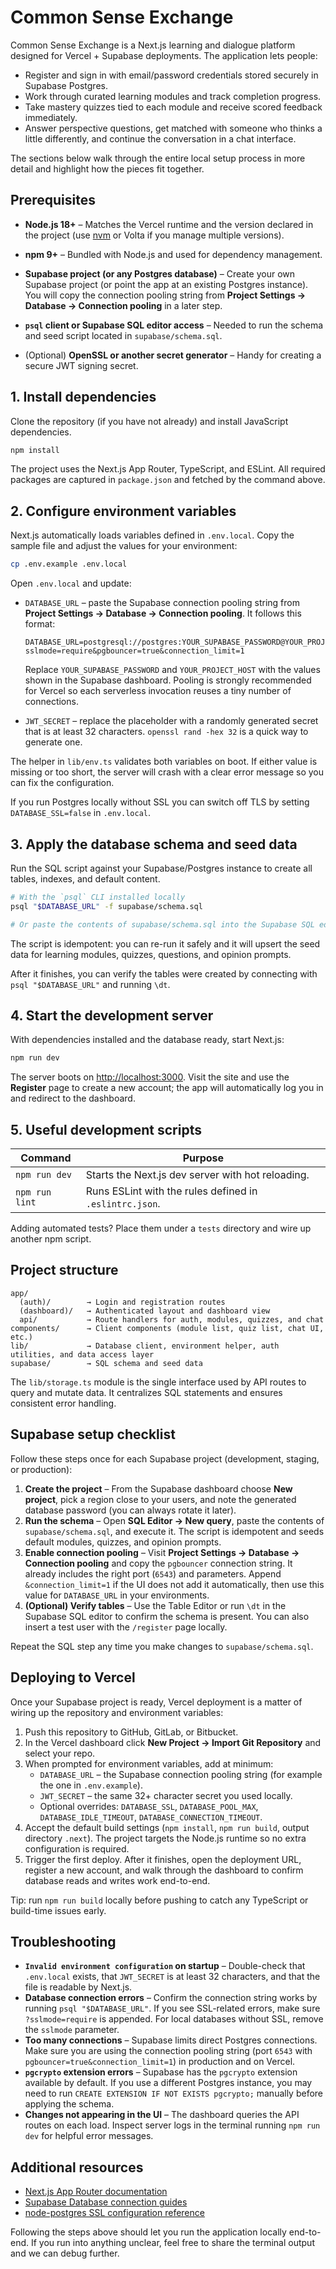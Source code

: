# Common Sense Exchange

Common Sense Exchange is a Next.js learning and dialogue platform designed for Vercel + Supabase deployments. The application lets people:

- Register and sign in with email/password credentials stored securely in Supabase Postgres.
- Work through curated learning modules and track completion progress.
- Take mastery quizzes tied to each module and receive scored feedback immediately.
- Answer perspective questions, get matched with someone who thinks a little differently, and continue the conversation in a chat interface.

The sections below walk through the entire local setup process in more detail and highlight how the pieces fit together.

## Prerequisites

- **Node.js 18+** – Matches the Vercel runtime and the version declared in the project (use [nvm](https://github.com/nvm-sh/nvm) or Volta if you manage multiple versions).
- **npm 9+** – Bundled with Node.js and used for dependency management.
- **Supabase project (or any Postgres database)** – Create your own Supabase project (or point the app at an existing Postgres instance). You will copy the connection pooling string from **Project Settings → Database → Connection pooling** in a later step.

- **`psql` client or Supabase SQL editor access** – Needed to run the schema and seed script located in `supabase/schema.sql`.
- (Optional) **OpenSSL or another secret generator** – Handy for creating a secure JWT signing secret.

## 1. Install dependencies

Clone the repository (if you have not already) and install JavaScript dependencies.

```bash
npm install
```

The project uses the Next.js App Router, TypeScript, and ESLint. All required packages are captured in `package.json` and fetched by the command above.

## 2. Configure environment variables

Next.js automatically loads variables defined in `.env.local`. Copy the sample file and adjust the values for your environment:

```bash
cp .env.example .env.local
```

Open `.env.local` and update:

- `DATABASE_URL` – paste the Supabase connection pooling string from **Project Settings → Database → Connection pooling**. It follows this format:

  ```env
  DATABASE_URL=postgresql://postgres:YOUR_SUPABASE_PASSWORD@YOUR_PROJECT_HOST.supabase.co:6543/postgres?sslmode=require&pgbouncer=true&connection_limit=1
  ```

  Replace `YOUR_SUPABASE_PASSWORD` and `YOUR_PROJECT_HOST` with the values shown in the Supabase dashboard. Pooling is strongly recommended for Vercel so each serverless invocation reuses a tiny number of connections.

- `JWT_SECRET` – replace the placeholder with a randomly generated secret that is at least 32 characters. `openssl rand -hex 32` is a quick way to generate one.

The helper in `lib/env.ts` validates both variables on boot. If either value is missing or too short, the server will crash with a clear error message so you can fix the configuration.

If you run Postgres locally without SSL you can switch off TLS by setting `DATABASE_SSL=false` in `.env.local`.

## 3. Apply the database schema and seed data

Run the SQL script against your Supabase/Postgres instance to create all tables, indexes, and default content.

```bash
# With the `psql` CLI installed locally
psql "$DATABASE_URL" -f supabase/schema.sql

# Or paste the contents of supabase/schema.sql into the Supabase SQL editor and run it once
```

The script is idempotent: you can re-run it safely and it will upsert the seed data for learning modules, quizzes, questions, and opinion prompts.

After it finishes, you can verify the tables were created by connecting with `psql "$DATABASE_URL"` and running `\dt`.

## 4. Start the development server

With dependencies installed and the database ready, start Next.js:

```bash
npm run dev
```

The server boots on [http://localhost:3000](http://localhost:3000). Visit the site and use the **Register** page to create a new account; the app will automatically log you in and redirect to the dashboard.

## 5. Useful development scripts

| Command | Purpose |
| --- | --- |
| `npm run dev` | Starts the Next.js dev server with hot reloading. |
| `npm run lint` | Runs ESLint with the rules defined in `.eslintrc.json`. |

Adding automated tests? Place them under a `tests` directory and wire up another npm script.

## Project structure

```
app/
  (auth)/        → Login and registration routes
  (dashboard)/   → Authenticated layout and dashboard view
  api/           → Route handlers for auth, modules, quizzes, and chat
components/      → Client components (module list, quiz list, chat UI, etc.)
lib/             → Database client, environment helper, auth utilities, and data access layer
supabase/        → SQL schema and seed data
```

The `lib/storage.ts` module is the single interface used by API routes to query and mutate data. It centralizes SQL statements and ensures consistent error handling.

## Supabase setup checklist

Follow these steps once for each Supabase project (development, staging, or production):

1. **Create the project** – From the Supabase dashboard choose **New project**, pick a region close to your users, and note the generated database password (you can always rotate it later).
2. **Run the schema** – Open **SQL Editor → New query**, paste the contents of `supabase/schema.sql`, and execute it. The script is idempotent and seeds default modules, quizzes, and opinion prompts.
3. **Enable connection pooling** – Visit **Project Settings → Database → Connection pooling** and copy the `pgbouncer` connection string. It already includes the right port (`6543`) and parameters. Append `&connection_limit=1` if the UI does not add it automatically, then use this value for `DATABASE_URL` in your environments.
4. **(Optional) Verify tables** – Use the Table Editor or run `\dt` in the Supabase SQL editor to confirm the schema is present. You can also insert a test user with the `/register` page locally.

Repeat the SQL step any time you make changes to `supabase/schema.sql`.

## Deploying to Vercel

Once your Supabase project is ready, Vercel deployment is a matter of wiring up the repository and environment variables:

1. Push this repository to GitHub, GitLab, or Bitbucket.
2. In the Vercel dashboard click **New Project → Import Git Repository** and select your repo.
3. When prompted for environment variables, add at minimum:
   - `DATABASE_URL` – the Supabase connection pooling string (for example the one in `.env.example`).
   - `JWT_SECRET` – the same 32+ character secret you used locally.
   - Optional overrides: `DATABASE_SSL`, `DATABASE_POOL_MAX`, `DATABASE_IDLE_TIMEOUT`, `DATABASE_CONNECTION_TIMEOUT`.
4. Accept the default build settings (`npm install`, `npm run build`, output directory `.next`). The project targets the Node.js runtime so no extra configuration is required.
5. Trigger the first deploy. After it finishes, open the deployment URL, register a new account, and walk through the dashboard to confirm database reads and writes work end-to-end.

Tip: run `npm run build` locally before pushing to catch any TypeScript or build-time issues early.

## Troubleshooting

- **`Invalid environment configuration` on startup** – Double-check that `.env.local` exists, that `JWT_SECRET` is at least 32 characters, and that the file is readable by Next.js.
- **Database connection errors** – Confirm the connection string works by running `psql "$DATABASE_URL"`. If you see SSL-related errors, make sure `?sslmode=require` is appended. For local databases without SSL, remove the `sslmode` parameter.
- **Too many connections** – Supabase limits direct Postgres connections. Make sure you are using the connection pooling string (port `6543` with `pgbouncer=true&connection_limit=1`) in production and on Vercel.
- **`pgcrypto` extension errors** – Supabase has the `pgcrypto` extension available by default. If you use a different Postgres instance, you may need to run `CREATE EXTENSION IF NOT EXISTS pgcrypto;` manually before applying the schema.
- **Changes not appearing in the UI** – The dashboard queries the API routes on each load. Inspect server logs in the terminal running `npm run dev` for helpful error messages.

## Additional resources

- [Next.js App Router documentation](https://nextjs.org/docs/app)
- [Supabase Database connection guides](https://supabase.com/docs/guides/database/connecting)
- [node-postgres SSL configuration reference](https://node-postgres.com/features/connecting#ssl)

Following the steps above should let you run the application locally end-to-end. If you run into anything unclear, feel free to share the terminal output and we can debug further.
